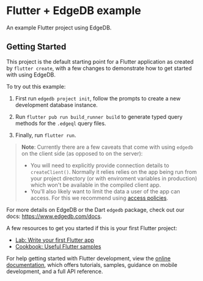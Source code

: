 # Flutter + EdgeDB example

An example Flutter project using EdgeDB.

## Getting Started

This project is the default starting point for a Flutter application
as created by `flutter create`, with a few changes to demonstrate how to
get started with using EdgeDB.

To try out this example:

1. First run `edgedb project init`, follow the prompts to
   create a new development database instance.

2. Run `flutter pub run build_runner build` to generate typed query methods
   for the `.edgeql` query files.

3. Finally, run `flutter run`.

> **Note**: Currently there are a few caveats that come
> with using `edgedb` on the client side (as opposed to on the server):
>
> - You will need to explicitly provide connection details to
>   `createClient()`. Normally it relies relies on the app being run from your
>   project directory (or with enviroment variables in production) which won't
>   be available in the compiled client app.
> - You'll also likely want to limit the data a user of the app can
>   access. For this we recommend using
>   [access policies](https://www.edgedb.com/docs/datamodel/access_policies).

For more details on EdgeDB or the Dart `edgedb` package, check out our docs:
<https://www.edgedb.com/docs>.

A few resources to get you started if this is your first Flutter project:

- [Lab: Write your first Flutter app](https://docs.flutter.dev/get-started/codelab)
- [Cookbook: Useful Flutter samples](https://docs.flutter.dev/cookbook)

For help getting started with Flutter development, view the
[online documentation](https://docs.flutter.dev/), which offers tutorials,
samples, guidance on mobile development, and a full API reference.
